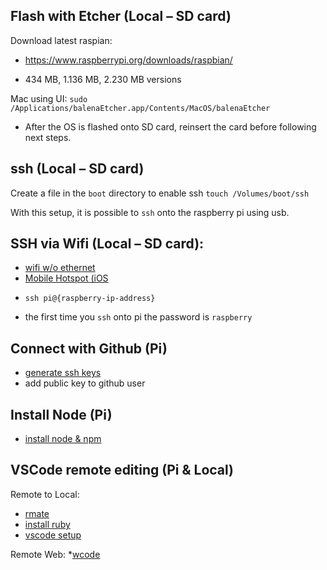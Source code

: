 ## Flash with Etcher (Local – SD card)
Download latest raspian:
* https://www.raspberrypi.org/downloads/raspbian/

* 434 MB, 1.136 MB, 2.230 MB versions

Mac using UI:
`sudo /Applications/balenaEtcher.app/Contents/MacOS/balenaEtcher`

* After the OS is flashed onto SD card, reinsert the card before following next steps.

## ssh (Local – SD card)
Create a file in the `boot` directory to enable ssh
`touch /Volumes/boot/ssh`

With this setup, it is possible to `ssh` onto the raspberry pi using usb.
## SSH via Wifi (Local – SD card):

- [wifi w/o ethernet](https://howchoo.com/g/ndy1zte2yjn/how-to-set-up-wifi-on-your-raspberry-pi-without-ethernet)
- [Mobile Hotspot (iOS](https://www.techcoil.com/blog/how-to-connect-your-raspberry-pi-to-your-iphone-wifi-hotspot-via-raspbian-stretch-lite/)

* `ssh pi@{raspberry-ip-address}`

* the first time you `ssh` onto pi the password is `raspberry`


## Connect with Github (Pi)

- [generate ssh keys](https://help.github.com/en/articles/generating-a-new-ssh-key-and-adding-it-to-the-ssh-agent)
- add public key to github user

## Install Node (Pi)

- [install node & npm](https://www.instructables.com/id/Install-Nodejs-and-Npm-on-Raspberry-Pi/)

## VSCode remote editing (Pi & Local)

Remote to Local:
- [rmate](https://github.com/textmate/rmate)
- [install ruby](https://www.raspberrypi.org/documentation/linux/software/ruby.md)
- [vscode setup](https://ladvien.com/visual-studio-code-raspberry-pi/)

Remote Web:
*[wcode](https://github.com/fmsouza/wcode)
